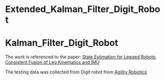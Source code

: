 # Extended_Kalman_Filter_Digit_Robot
 
# Kalman_Filter_Digit_Robot
 
The work is referenced to the paper: [State Estimation for Legged Robots: Consistent Fusion of Leg Kinematics and IMU](https://ieeexplore.ieee.org/document/6577984)

The testing data was collected from Digit robot from [Agility Robotics](https://agilityrobotics.com/)

